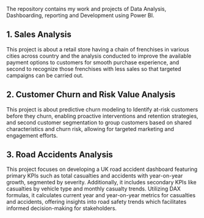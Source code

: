 The repository contains my work and projects of Data Analysis, Dashboarding, reporting and Development using Power BI.

## 1. Sales Analysis
This project is about a retail store having a chain of frenchises in various cities across country and the analysis conducted to improve the available payment options to customers for smooth purchase experience, and second to recognize those frenchises with less sales so that targeted campaigns can be carried out.

## 2. Customer Churn and Risk Value Analysis
This project is about predictive churn modeling to Identify at-risk customers before they churn, enabling proactive interventions and retention strategies, and second customer segmentation to group customers based on shared characteristics and churn risk, allowing for targeted marketing and engagement efforts.

## 3. Road Accidents Analysis
This project focuses on developing a UK road accident dashboard featuring primary KPIs such as total casualties and accidents with year-on-year growth, segmented by severity. Additionally, it includes secondary KPIs like casualties by vehicle type and monthly casualty trends. Utilizing DAX formulas, it calculates current year and year-on-year metrics for casualties and accidents, offering insights into road safety trends which facilitates informed decision-making for stakeholders.
